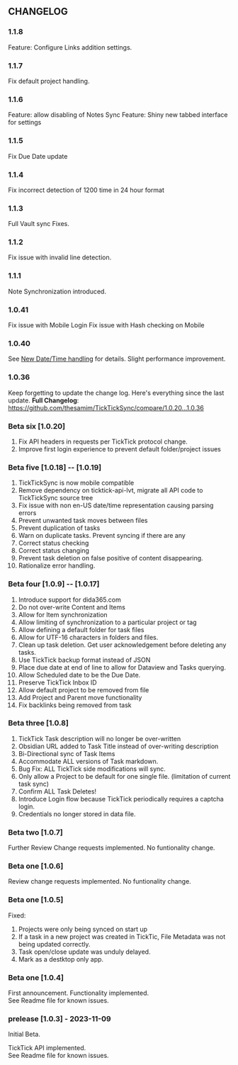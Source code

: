 ## CHANGELOG

### 1.1.8

Feature: Configure Links addition settings.

### 1.1.7

Fix default project handling.

### 1.1.6

Feature: allow disabling of Notes Sync
Feature: Shiny new tabbed interface for settings

### 1.1.5

Fix Due Date update

### 1.1.4

Fix incorrect detection of 1200 time in 24 hour format

### 1.1.3

Full Vault sync Fixes.

### 1.1.2

Fix issue with invalid line detection.

### 1.1.1

Note Synchronization introduced.

### 1.0.41

Fix issue with Mobile Login
Fix issue with Hash checking on Mobile

### 1.0.40
See [New Date/Time handling](https://github.com/thesamim/TickTickSync/wiki/Notable-Changes#changes-from-1036-to-1040----new-datetime-handling) for details.
Slight performance improvement.

### 1.0.36
Keep forgetting to update the change log. Here's everything since the last update. 
**Full Changelog**: https://github.com/thesamim/TickTickSync/compare/1.0.20...1.0.36

### Beta six \[1.0.20\]

1. Fix API headers in requests per TickTick protocol change.
2. Improve first login experience to prevent default folder/project issues

### Beta five \[1.0.18\] -- \[1.0.19\]

1. TickTickSync is now mobile compatible
2. Remove dependency on ticktick-api-lvt, migrate all API code to TickTickSync source tree
3. Fix issue with non en-US date/time representation causing parsing errors
4. Prevent unwanted task moves between files
5. Prevent duplication of tasks
6. Warn on duplicate tasks. Prevent syncing if there are any
7. Correct status checking
8. Correct status changing
9. Prevent task deletion on false positive of content disappearing.
10. Rationalize error handling.


### Beta four \[1.0.9\] -- \[1.0.17\]

1. Introduce support for dida365.com
2. Do not over-write Content and Items
3. Allow for Item synchronization
4. Allow limiting of synchronization to a particular project or tag
5. Allow defining a default folder for task files
6. Allow for UTF-16 characters in folders and files.
7. Clean up task deletion. Get user acknowledgement before deleting any tasks.
8. Use TickTick backup format instead of JSON
9. Place due date at end of line to allow for Dataview and Tasks querying.
10. Allow Scheduled date to be the Due Date.
11. Preserve TickTick Inbox ID
12. Allow default project to be removed from file
13. Add Project and Parent move functionality
14. Fix backlinks being removed from task

### Beta three \[1.0.8\]

1.  TickTick Task description will no longer be over-written
2.  Obsidian URL added to Task Title instead of over-writing description
3.  Bi-Directional sync of Task Items
4.  Accommodate ALL versions of Task markdown.
5.  Bug Fix: ALL TickTick side modifications will sync.
6.  Only allow a Project to be default for one single file. (limitation of current task sync)
7.  Confirm ALL Task Deletes!
8.  Introduce Login flow because TickTick periodically requires a captcha login.
9.  Credentials no longer stored in data file.

### Beta two \[1.0.7\]

Further Review Change requests implemented. No funtionality change.

### Beta one \[1.0.6\]

Review change requests implemented. No funtionality change.

### Beta one \[1.0.5\]

Fixed:

1.  Projects were only being synced on start up
2.  If a task in a new project was created in TickTic, File Metadata was not being updated correctly.
3.  Task open/close update was unduly delayed.
4.  Mark as a destktop only app.

### Beta one \[1.0.4\]

First announcement. Functionality implemented.  
See Readme file for known issues.

### prelease \[1.0.3\] - 2023-11-09

Initial Beta.

TickTick API implemented.  
See Readme file for known issues.

